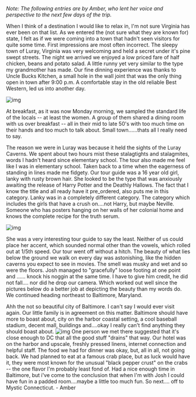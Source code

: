 <!--
.. title: Eastern Vacation Journal, Monday, July 16
.. date: 2007/07/24 13:37
.. slug: index
.. tags:
.. link:
.. description:
-->

_Note: The following entries are by Amber, who lent her voice and perspective to the next few days of the trip._

When I think of a destination I would like to relax in, I'm not sure Virginia has ever been on that list. As we entered the (not sure what they are known for) state, I felt as if we were coming into a town that hadn't seen visitors for quite some time. First impressions are most often incorrect. The sleepy town of Luray, Virginia was very welcoming and held a secret under it's pine swept streets.  The night we arrived we enjoyed a low priced fare of half chicken, beans and potato salad. A little runny yet very similar to the type my grandmother has made. Our fine dinning experience was thanks to Uncle Bucks Kitchen, a small hole in the wall joint that was the only thing open in town after 9:00 p.m. A comfortable stay in the old reliable Best Western, led us into another day.

![img](/images/14.jpg)

At breakfast, as it was now Monday morning, we sampled the standard life of the locals -- at least the women. A group of them shared a dining room with us over breakfast -- all in their mid to late 50's with too much time on their hands and too much to talk about. Small town......thats all I really need to say.

The reason we were in Luray was because it held the sights of the Luray Caverns. We spent about two hours mist these stalagtights and stalagmites, words I hadn't heard since elementary school. The tour also made me feel like I was in elementary school. Taken back to a time when the eagerness of standing in lines made me fidgety. Our tour guide was a 16 year old girl, lanky with rusty brown hair. She looked to be the type that was anxiously awaiting the release of Harry Potter and the Deathly Hallows. The fact that I know the title and all ready have it pre_ordered, also puts me in this category. Lanky was in a completely different category. The category which includes the girls that have a crush on....not Harry, but maybe Neville. Someone who has posters hanging on her walls of her colonial home and knows  the complete  recipe for the truth serum. 

![img](/images/13.jpg)

She was a very interesting tour guide to say the least. Neither of us could place her accent, which sounded normal other than the vowels, which rolled out at 1/5th speed. Our tour went off without a hitch. The beauty of what lies below the ground we walk on every day was astonishing, like the hidden caverns you expect to see in movies. The smell was musky and wet and so were the floors. Josh managed to "gracefully" loose footing at one point and ...... knock his noggin at the same time. I have to give him credit, he did not fall.... nor did he drop our camera. Which worked out well since the pictures below do a better job at depicting the beauty than my words do. We continued heading northeast to Baltimore, Maryland. 
 
Ahh the not so beautiful city of Baltimore. I can't say I would ever visit again. Our little family is in agreement on this matter. Baltimore should have more to boast about, city on the harbor coastal setting, a cool baseball stadium, decent mall, buildings and....okay I really can't find anything they should boast about. ![img](/images/12.jpg) One person we met there suggested that it's close enough to DC that all the good stuff "drains" that way. Our hotel was on the harbor and upscale, freshly pressed linens, internet connection and helpful staff. The food we had for dinner was okay, but, all in all, not going back. We had planned to eat at a famous crab place, but as luck would have it, they were most known for the unusual "black pepper crust" on the crabs -- the one flavor I'm probably least fond of. Had a nice enough time in Baltimore, but i've come to the conclusion that when I'm with Josh I could have fun in a padded room....maybe a little too much fun. So next.... off to Mystic Connecticut. - Amber

